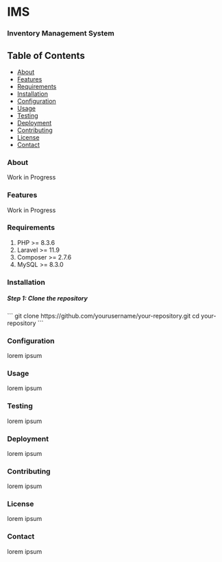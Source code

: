 # IMS
### Inventory Management System

## Table of Contents
<ul>
    <li><a href=#about>About</a></li>
    <li><a href=#features>Features</a></li>
    <li><a href=#requirements>Requirements</a></li>
    <li><a href=#installation>Installation</a></li>
    <li><a href=#configuration>Configuration</a></li>
    <li><a href=#usage>Usage</a></li>
    <li><a href=#testing>Testing</a></li>
    <li><a href=#deployment>Deployment</a></li>
    <li><a href=#contributing>Contributing</a></li>
    <li><a href=#license>License</a></li>
    <li><a href=#contact>Contact</a></li>
</ul>

<h3 id="about">About</h3>
<p>Work in Progress</p>

<h3 id="features">Features</h3>
<p>Work in Progress</p>

<h3 id="requirements">Requirements</h3>
<ol>
    <li>PHP >= 8.3.6</li>
    <li>Laravel >= 11.9</li>
    <li>Composer >= 2.7.6</li>
    <li>MySQL >= 8.3.0</li>
</ol>

<h3 id="installation">Installation</h3>
<h5>Step 1: Clone the repository</h5>
```
git clone https://github.com/yourusername/your-repository.git
cd your-repository
```

<h3 id="configuration">
    Configuration
</h3>
<p>lorem ipsum</p>

<h3 id="usage">
    Usage
</h3>
<p>lorem ipsum</p>

<h3 id="testing">
    Testing
</h3>
<p>lorem ipsum</p>

<h3 id="deployment">
    Deployment
</h3>
<p>lorem ipsum</p>

<h3 id="contributing">
    Contributing
</h3>
<p>lorem ipsum</p>

<h3 id="license">
    License
</h3>
<p>lorem ipsum</p>

<h3 id="contact">
    Contact
</h3>
<p>lorem ipsum</p>
